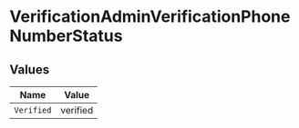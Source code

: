 # VerificationAdminVerificationPhoneNumberStatus


## Values

| Name       | Value      |
| ---------- | ---------- |
| `Verified` | verified   |